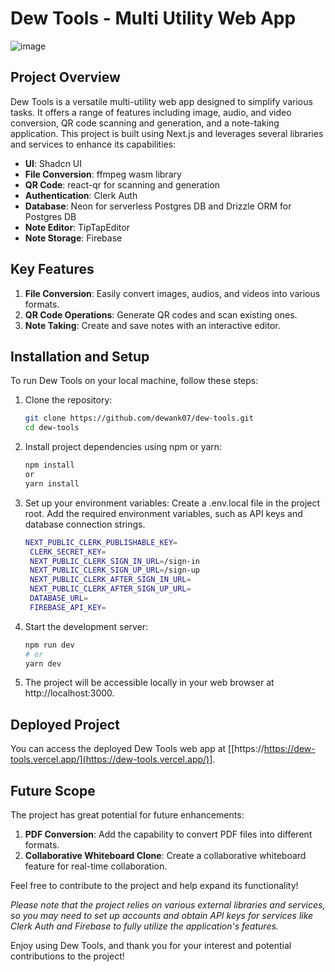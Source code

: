 # Dew Tools - Multi Utility Web App
![image](https://github.com/dewank07/Dew-Tools/assets/68022840/a605a2c7-bf55-49ad-a429-6371d11771c8)


## Project Overview

Dew Tools is a versatile multi-utility web app designed to simplify various tasks. It offers a range of features including image, audio, and video conversion, QR code scanning and generation, and a note-taking application. This project is built using Next.js and leverages several libraries and services to enhance its capabilities:

- **UI**: Shadcn UI
- **File Conversion**: ffmpeg wasm library
- **QR Code**: react-qr for scanning and generation
- **Authentication**: Clerk Auth
- **Database**: Neon for serverless Postgres DB and Drizzle ORM for Postgres DB
- **Note Editor**: TipTapEditor
- **Note Storage**: Firebase

## Key Features

1. **File Conversion**: Easily convert images, audios, and videos into various formats.
2. **QR Code Operations**: Generate QR codes and scan existing ones.
3. **Note Taking**: Create and save notes with an interactive editor.

## Installation and Setup

To run Dew Tools on your local machine, follow these steps:

1. Clone the repository:

   ```bash
   git clone https://github.com/dewank07/dew-tools.git
   cd dew-tools
2. Install project dependencies using npm or yarn:

   ```bash
   npm install
   or
   yarn install
3. Set up your environment variables:
    Create a .env.local file in the project root.
    Add the required environment variables, such as API keys and database connection strings.
   ```bash
   NEXT_PUBLIC_CLERK_PUBLISHABLE_KEY=
    CLERK_SECRET_KEY=
    NEXT_PUBLIC_CLERK_SIGN_IN_URL=/sign-in
    NEXT_PUBLIC_CLERK_SIGN_UP_URL=/sign-up
    NEXT_PUBLIC_CLERK_AFTER_SIGN_IN_URL=
    NEXT_PUBLIC_CLERK_AFTER_SIGN_UP_URL=
    DATABASE_URL=
    FIREBASE_API_KEY=

5. Start the development server:
   ```bash
   npm run dev
   # or
   yarn dev

6. The project will be accessible locally in your web browser at http://localhost:3000.

## **Deployed Project**

You can access the deployed Dew Tools web app at [[https://https://dew-tools.vercel.app/](https://dew-tools.vercel.app/)].

## **Future Scope**

The project has great potential for future enhancements:

1. **PDF Conversion**: Add the capability to convert PDF files into different formats.
2. **Collaborative Whiteboard Clone**: Create a collaborative whiteboard feature for real-time collaboration.

Feel free to contribute to the project and help expand its functionality!

*Please note that the project relies on various external libraries and services, so you may need to set up accounts and obtain API keys for services like Clerk Auth and Firebase to fully utilize the application's features.*

Enjoy using Dew Tools, and thank you for your interest and potential contributions to the project!
